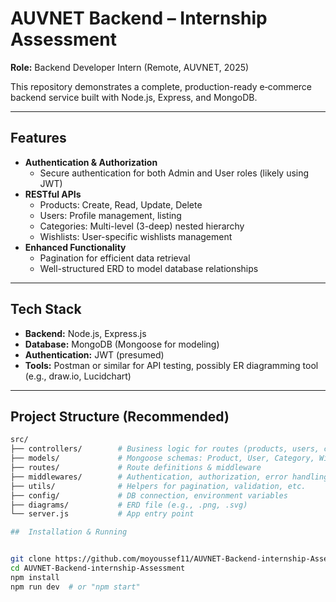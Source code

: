 # AUVNET Backend – Internship Assessment

**Role:** Backend Developer Intern (Remote, AUVNET, 2025)

This repository demonstrates a complete, production-ready e‑commerce backend service built with Node.js, Express, and MongoDB.

---

##  Features

- **Authentication & Authorization**
  - Secure authentication for both Admin and User roles (likely using JWT)
- **RESTful APIs**
  - Products: Create, Read, Update, Delete
  - Users: Profile management, listing
  - Categories: Multi-level (3-deep) nested hierarchy
  - Wishlists: User-specific wishlists management
- **Enhanced Functionality**
  - Pagination for efficient data retrieval
  - Well-structured ERD to model database relationships

---

##  Tech Stack

- **Backend:** Node.js, Express.js  
- **Database:** MongoDB (Mongoose for modeling)  
- **Authentication:** JWT (presumed)  
- **Tools:** Postman or similar for API testing, possibly ER diagramming tool (e.g., draw.io, Lucidchart)

---

##  Project Structure (Recommended)

```bash
src/
├── controllers/        # Business logic for routes (products, users, categories, wishlists)
├── models/             # Mongoose schemas: Product, User, Category, Wishlist
├── routes/             # Route definitions & middleware
├── middlewares/        # Authentication, authorization, error handling
├── utils/              # Helpers for pagination, validation, etc.
├── config/             # DB connection, environment variables
├── diagrams/           # ERD file (e.g., .png, .svg)
└── server.js           # App entry point

##  Installation & Running


git clone https://github.com/moyoussef11/AUVNET-Backend-internship-Assessment.git
cd AUVNET-Backend-internship-Assessment
npm install
npm run dev  # or "npm start"
